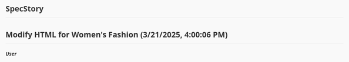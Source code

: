 ## SpecStory

## Modify HTML for Women's Fashion (3/21/2025, 4:00:06 PM)

_**User**_

<!DOCTYPE html>
<html lang="en">
<head>
    <meta charset="UTF-8">
    <meta name="viewport" content="width=device-width, initial-scale=1.0">
    <title>Urban Runner Sneakers - Trendy Footwear</title>
    <style>
        * {
            box-sizing: border-box;
        }
        body {
            font-family: 'Segoe UI', Tahoma, Geneva, Verdana, sans-serif;
            line-height: 1.6;
            color: #333;
            max-width: 1200px;
            margin: 0 auto;
            padding: 20px;
            background-color: #f9f9f9;
        }
        
        h1, h2, h3, h4, h5 {
            color: #333;
            margin-top: 1.5em;
            margin-bottom: 0.8em;
        }
        
        h1 {
            font-size: 2em;
            margin-top: 0;
            margin-bottom: 0.5em;
        }
        
        h2 {
            font-size: 1.5em;
            border-bottom: 1px solid #eee;
            padding-bottom: 0.3em;
        }

        p {
            margin-bottom: 1em;
        }

        .container {
            background-color: white;
            padding: 30px;
            border-radius: 8px;
            box-shadow: 0 2px 10px rgba(0,0,0,0.1);
            margin-bottom: 30px;
        }
        
        .breadcrumbs {
            margin-bottom: 20px;
            color: #666;
            font-size: 0.9em;
        }
        
        .breadcrumbs a {
            color: #4CAF50;
            text-decoration: none;
        }
        
        .breadcrumbs a:hover {
            text-decoration: underline;
        }
        
        .product-details {
            display: flex;
            flex-wrap: wrap;
            gap: 30px;
            margin-bottom: 40px;
        }
        
        .product-gallery {
            flex: 1;
            min-width: 300px;
        }
        
        .main-image {
            width: 100%;
            height: 400px;
            background-color: #f5f5f5;
            border-radius: 8px;
            overflow: hidden;
            margin-bottom: 15px;
            position: relative;
        }
        
        .main-image img {
            width: 100%;
            height: 100%;
            object-fit: cover;
            transition: transform 0.3s ease;
        }
        
        .main-image:hover img {
            transform: scale(1.05);
        }
        
        .thumbnails {
            display: flex;
            gap: 10px;
        }
        
        .thumbnail {
            width: 80px;
            height: 80px;
            background-color: #f5f5f5;
            border-radius: 4px;
            overflow: hidden;
            cursor: pointer;
            border: 2px solid transparent;
            transition: all 0.3s ease;
        }
        
        .thumbnail:hover {
            border-color: #4CAF50;
            transform: translateY(-2px);
        }
        
        .thumbnail.active {
            border-color: #4CAF50;
            transform: translateY(-2px);
            box-shadow: 0 4px 8px rgba(0,0,0,0.1);
        }
        
        .thumbnail img {
            width: 100%;
            height: 100%;
            object-fit: cover;
        }
        
        .product-info {
            flex: 1;
            min-width: 300px;
        }
        
        .product-title {
            margin-top: 0;
            font-size: 1.8em;
            margin-bottom: 10px;
        }
        
        .product-rating {
            display: flex;
            align-items: center;
            margin-bottom: 15px;
        }
        
        .stars {
            color: #ffc107;
            font-size: 1.2em;
            margin-right: 10px;
        }
        
        .review-count {
            color: #4CAF50;
            font-size: 0.9em;
            cursor: pointer;
        }
        
        .review-count:hover {
            text-decoration: underline;
        }
        
        .product-price {
            font-size: 1.8em;
            font-weight: bold;
            color: #4CAF50;
            margin-bottom: 20px;
        }
        
        .original-price {
            text-decoration: line-through;
            color: #999;
            font-size: 0.7em;
            margin-left: 10px;
        }
        
        .product-description {
            margin-bottom: 20px;
            line-height: 1.7;
        }
        
        .product-features {
            margin-bottom: 25px;
        }
        
        .product-features ul {
            list-style-type: none;
            padding-left: 0;
        }
        
        .product-features li {
            padding-left: 25px;
            position: relative;
            margin-bottom: 10px;
        }
        
        .product-features li:before {
            content: '✓';
            position: absolute;
            left: 0;
            color: #4CAF50;
            font-weight: bold;
        }
        
        .product-options {
            margin-bottom: 25px;
        }
        
        .option-label {
            font-weight: bold;
            margin-bottom: 8px;
            display: block;
        }
        
        .size-options, .color-options {
            display: flex;
            flex-wrap: wrap;
            gap: 10px;
            margin-bottom: 20px;
        }
        
        .size-option {
            display: inline-block;
            padding: 8px 16px;
            border: 1px solid #ddd;
            border-radius: 4px;
            cursor: pointer;
            transition: all 0.3s ease;
            position: relative;
            overflow: hidden;
        }
        
        .size-option:hover {
            transform: translateY(-2px);
            box-shadow: 0 2px 5px rgba(0,0,0,0.1);
        }
        
        .size-option.active {
            background-color: #4CAF50;
            color: white;
            border-color: #4CAF50;
            transform: translateY(-2px);
        }
        
        .color-option {
            width: 30px;
            height: 30px;
            border-radius: 50%;
            cursor: pointer;
            transition: all 0.3s ease;
            position: relative;
            border: 2px solid transparent;
        }
        
        .color-option:hover {
            transform: scale(1.1);
            box-shadow: 0 2px 5px rgba(0,0,0,0.2);
        }
        
        .color-option.active {
            box-shadow: 0 0 0 2px white, 0 0 0 4px #4CAF50;
            transform: scale(1.1);
        }
        
        .quantity-selector {
            display: flex;
            align-items: center;
            margin-bottom: 25px;
        }
        
        .quantity-btn {
            width: 30px;
            height: 30px;
            background-color: #f1f3f4;
            border: none;
            border-radius: 4px;
            font-size: 1.2em;
            display: flex;
            align-items: center;
            justify-content: center;
            cursor: pointer;
            transition: all 0.3s ease;
        }
        
        .quantity-btn:hover {
            background-color: #4CAF50;
            color: white;
            transform: translateY(-2px);
        }
        
        .quantity-input {
            width: 50px;
            height: 30px;
            border: 1px solid #ddd;
            border-radius: 4px;
            margin: 0 10px;
            text-align: center;
            transition: all 0.3s ease;
        }
        
        .quantity-input:focus {
            border-color: #4CAF50;
            outline: none;
            box-shadow: 0 0 0 2px rgba(76,175,80,0.2);
        }
        
        .btn {
            display: inline-block;
            background-color: #4CAF50;
            color: white;
            padding: 12px 25px;
            border-radius: 4px;
            text-decoration: none;
            transition: all 0.3s ease;
            border: none;
            cursor: pointer;
            font-size: 1em;
            font-weight: bold;
            position: relative;
            overflow: hidden;
        }
        
        .btn:hover {
            background-color: #45a049;
            transform: translateY(-2px);
            box-shadow: 0 4px 8px rgba(0,0,0,0.1);
        }
        
        .btn:active {
            transform: translateY(0);
        }
        
        .btn::after {
            content: '';
            position: absolute;
            top: 50%;
            left: 50%;
            width: 0;
            height: 0;
            background: rgba(255,255,255,0.2);
            border-radius: 50%;
            transform: translate(-50%, -50%);
            transition: width 0.6s ease, height 0.6s ease;
        }
        
        .btn:active::after {
            width: 300px;
            height: 300px;
        }
        
        .btn-secondary {
            background-color: #f1f3f4;
            color: #333;
        }
        
        .btn-secondary:hover {
            background-color: #ddd;
        }
        
        .btn-full {
            width: 100%;
            text-align: center;
        }
        
        .action-buttons {
            display: flex;
            gap: 15px;
            margin-bottom: 25px;
        }
        
        .wishlist-btn {
            display: flex;
            align-items: center;
            gap: 8px;
            font-size: 0.9em;
            cursor: pointer;
            color: #666;
            transition: all 0.3s ease;
            padding: 8px 16px;
            border-radius: 20px;
            background: #f1f3f4;
        }
        
        .wishlist-btn:hover {
            color: #e74c3c;
            background: #fde8e8;
            transform: translateY(-2px);
        }
        
        .wishlist-btn.active {
            color: #e74c3c;
            background: #fde8e8;
        }
        
        .wishlist-btn.active::before {
            content: '♥';
            animation: heartBeat 0.3s ease;
        }
        
        @keyframes heartBeat {
            0% { transform: scale(1); }
            50% { transform: scale(1.2); }
            100% { transform: scale(1); }
        }
        
        .product-meta {
            font-size: 0.9em;
            color: #666;
            margin-bottom: 25px;
        }
        
        .product-meta div {
            margin-bottom: 5px;
        }
        
        .product-meta span {
            font-weight: bold;
        }
        
        .product-share {
            display: flex;
            gap: 15px;
            margin-top: 30px;
        }
        
        .share-icon {
            width: 35px;
            height: 35px;
            background-color: #f1f3f4;
            border-radius: 50%;
            display: flex;
            align-items: center;
            justify-content: center;
            transition: background-color 0.3s;
            cursor: pointer;
        }
        
        .share-icon:hover {
            background-color: #4CAF50;
            color: white;
        }
        
        .product-tabs {
            margin-top: 50px;
        }
        
        .tabs-header {
            display: flex;
            border-bottom: 1px solid #ddd;
            margin-bottom: 20px;
        }
        
        .tab-button {
            padding: 15px 25px;
            cursor: pointer;
            border-bottom: 2px solid transparent;
            transition: all 0.3s;
        }
        
        .tab-button:hover {
            color: #4CAF50;
        }
        
        .tab-button.active {
            color: #4CAF50;
            border-bottom-color: #4CAF50;
        }
        
        .tab-content {
            padding: 10px;
            opacity: 0;
            transform: translateY(20px);
            transition: opacity 0.3s ease, transform 0.3s ease;
            display: none;
        }
        
        .tab-content.active {
            display: block;
            opacity: 1;
            transform: translateY(0);
        }
        
        .specifications-table {
            width: 100%;
            border-collapse: collapse;
            margin-bottom: 20px;
        }
        
        .specifications-table tr:nth-child(even) {
            background-color: #f9f9f9;
        }
        
        .specifications-table td {
            padding: 12px 15px;
            border-bottom: 1px solid #ddd;
        }
        
        .specifications-table td:first-child {
            font-weight: bold;
            width: 30%;
        }
        
        .review {
            margin-bottom: 30px;
            padding-bottom: 30px;
            border-bottom: 1px solid #eee;
        }
        
        .review:last-child {
            border-bottom: none;
        }
        
        .review-header {
            display: flex;
            justify-content: space-between;
            margin-bottom: 10px;
        }
        
        .reviewer-name {
            font-weight: bold;
        }
        
        .review-date {
            color: #666;
            font-size: 0.9em;
        }
        
        .related-products {
            margin-top: 50px;
        }
        
        .related-header {
            margin-bottom: 30px;
            text-align: center;
        }
        
        .related-product-grid {
            display: grid;
            grid-template-columns: repeat(auto-fill, minmax(220px, 1fr));
            gap: 25px;
        }
        
        .related-product-card {
            background-color: white;
            border-radius: 8px;
            box-shadow: 0 3px 10px rgba(0,0,0,0.1);
            overflow: hidden;
            transition: transform 0.3s;
        }
        
        .related-product-card:hover {
            transform: translateY(-5px);
        }
        
        .related-product-image {
            width: 100%;
            height: 180px;
            background-color: #f5f5f5;
            display: flex;
            align-items: center;
            justify-content: center;
            overflow: hidden;
        }
        
        .related-product-image img {
            width: 100%;
            height: 100%;
            object-fit: cover;
        }
        
        .related-product-content {
            padding: 15px;
        }
        
        .related-product-content h3 {
            margin-top: 0;
            font-size: 1.1em;
            margin-bottom: 8px;
        }
        
        .related-product-content .price {
            font-weight: bold;
            color: #4CAF50;
            margin-bottom: 15px;
        }
    </style>
</head>
<body>
    <div class="container">
       
        <div class="product-details">
            <div class="product-gallery">
                <div class="main-image">
                    <img src="https://via.placeholder.com/80x80?text=Image+1" alt="Urban Runner Sneakers - View 1" alt="Urban Runner Sneakers">
                </div>
                <div class="thumbnails">
                    <div class="thumbnail active">
                        <img src="https://via.placeholder.com/80x80?text=Image+1" alt="Urban Runner Sneakers - View 1">
                    </div>
                    <div class="thumbnail">
                        <img src="https://via.placeholder.com/80x80?text=Image+2" alt="Urban Runner Sneakers - View 2">
                    </div>
                    <div class="thumbnail">
                        <img src="https://via.placeholder.com/80x80?text=Image+3" alt="Urban Runner Sneakers - View 3">
                    </div>
                    <div class="thumbnail">
                        <img src="https://via.placeholder.com/80x80?text=Image+4" alt="Urban Runner Sneakers - View 4">
                    </div>
                </div>
            </div>
            
            <div class="product-info">
                <h1 class="product-title">Urban Runner Sneakers</h1>
                
                <div class="product-rating">
                    <div class="stars">★★★★☆</div>
                    <div class="review-count">36 Reviews</div>
                </div>
                
                <div class="product-price">
                    $89.99 <span class="original-price">$129.99</span>
                </div>
                
                <div class="product-description">
                    <p>The Urban Runner sneakers are designed for the modern city explorer. With lightweight mesh construction and responsive cushioning, these sneakers provide all-day comfort while navigating urban landscapes. The sleek design makes them versatile enough for casual outings or light athletic activities.</p>
                </div>
                
                <div class="product-features">
                    <ul>
                        <li>Breathable mesh upper for enhanced ventilation</li>
                        <li>EVA midsole with responsive cushioning</li>
                        <li>Durable rubber outsole with multidirectional traction</li>
                        <li>Padded collar and tongue for added comfort</li>
                        <li>Reflective details for visibility in low light</li>
                    </ul>
                </div>
                
                <div class="product-options">
                    <div class="option-label">Size</div>
                    <div class="size-options">
                        <div class="size-option">7</div>
                        <div class="size-option">7.5</div>
                        <div class="size-option active">8</div>
                        <div class="size-option">8.5</div>
                        <div class="size-option">9</div>
                        <div class="size-option">9.5</div>
                        <div class="size-option">10</div>
                        <div class="size-option">10.5</div>
                        <div class="size-option">11</div>
                    </div>
                    
                    <div class="option-label">Color</div>
                    <div class="color-options">
                        <div class="color-option active" style="background-color: #3498db;"></div>
                        <div class="color-option" style="background-color: #2ecc71;"></div>
                        <div class="color-option" style="background-color: #e74c3c;"></div>
                        <div class="color-option" style="background-color: #f1c40f;"></div>
                        <div class="color-option" style="background-color: #34495e;"></div>
                    </div>
                </div>
                
                <div class="quantity-selector">
                    <div class="option-label">Quantity</div>
                    <button class="quantity-btn">-</button>
                    <input type="text" class="quantity-input" value="1">
                    <button class="quantity-btn">+</button>
                </div>
                
                <div class="action-buttons">
                    <button class="btn btn-full" onclick="showToast('Added to Cart!')">Add to Cart</button>
                    <button class="btn btn-secondary" onclick="showToast('Proceeding to Checkout!')">Buy Now</button>
                </div>
                
                <div class="wishlist-btn" onclick="toggleWishlist(this)">
                    ♡ Add to Wishlist
                </div>
                
                <div class="product-meta">
                    <div><span>SKU:</span> URN-BLU-22789</div>
                    <div><span>Category:</span> Sneakers</div>
                    <div><span>Tags:</span> Running, Casual, Lightweight</div>
                </div>
                
                <div class="product-share">
                    <div class="share-icon">f</div>
                    <div class="share-icon">t</div>
                    <div class="share-icon">in</div>
                    <div class="share-icon">P</div>
                </div>
            </div>
        </div>
        
        <div class="product-tabs">
            <div class="tabs-header">
                <div class="tab-button active">Description</div>
                <div class="tab-button">Specifications</div>
                <div class="tab-button">Reviews (36)</div>
            </div>
            
            <div class="tab-content active">
                <h2>Product Description</h2>
                <p>Urban Runner sneakers combine style, comfort, and functionality for the modern urban explorer. Engineered with a breathable mesh upper and responsive cushioning, these sneakers are perfect for all-day wear in city environments.</p>
                
                <p>The lightweight construction reduces fatigue during extended wear, while the durable rubber outsole provides reliable traction on various surfaces. Strategic padding around the collar and tongue enhances comfort, and reflective details improve visibility in low-light conditions.</p>
                
                <p>Whether you're commuting, exploring the city, or engaging in light athletic activities, the Urban Runner sneakers deliver the perfect balance of style and performance. The versatile design pairs easily with casual or athletic attire, making these sneakers an essential addition to your footwear collection.</p>
                
                <p>Available in multiple colorways and sizes, Urban Runner sneakers are designed to suit your personal style while providing the comfort and support you need for your urban adventures.</p>
            </div>
            
            <div class="tab-content">
                <h2>Product Specifications</h2>
                <table class="specifications-table">
                    <tr>
                        <td>Upper Material</td>
                        <td>Premium leather with mesh panels</td>
                    </tr>
                    <tr>
                        <td>Lining</td>
                        <td>Breathable mesh with moisture-wicking technology</td>
                    </tr>
                    <tr>
                        <td>Outsole</td>
                        <td>Durable rubber with anti-slip pattern</td>
                    </tr>
                    <tr>
                        <td>Closure</td>
                        <td>Traditional lace-up with padded tongue</td>
                    </tr>
                    <tr>
                        <td>Weight</td>
                        <td>8.5 oz (240g) per shoe (size 9)</td>
                    </tr>
                    <tr>
                        <td>Drop</td>
                        <td>10mm heel-to-toe offset</td>
                    </tr>
                    <tr>
                        <td>Features</td>
                        <td>Breathable mesh, Anti-slip sole, Padded collar</td>
                    </tr>
                    <tr>
                        <td>Care Instructions</td>
                        <td>Wipe clean with damp cloth, air dry naturally</td>
                    </tr>
                </table>
            </div>
            
            <div class="tab-content">
                <h2>Customer Reviews</h2>
                
                <div class="review">
                    <div class="review-header">
                        <div class="reviewer-name">John D.</div>
                        <div class="review-date">October 1, 2023</div>
                    </div>
                    <div class="stars">★★★★★</div>
                    <p>Perfect fit and incredibly comfortable! The cushioning is just right, and the breathable mesh keeps my feet cool even during long walks. The design is modern and versatile - I can wear these with both casual and semi-formal outfits.</p>
                </div>
                
                <div class="review">
                    <div class="review-header">
                        <div class="reviewer-name">Emma S.</div>
                        <div class="review-date">September 28, 2023</div>
                    </div>
                    <div class="stars">★★★★★</div>
                    <p>These sneakers exceeded my expectations! The quality is outstanding, and they're so lightweight. I've been wearing them daily for a month now, and they still look brand new. The anti-slip sole is a great feature for rainy days.</p>
                </div>
                
                <div class="review">
                    <div class="review-header">
                        <div class="reviewer-name">Mike R.</div>
                        <div class="review-date">September 25, 2023</div>
                    </div>
                    <div class="stars">★★★★☆</div>
                    <p>Great sneakers overall! The comfort level is excellent, and they're very stylish. The only minor issue is that they run slightly narrow, so I'd recommend going up half a size if you have wider feet. Otherwise, perfect!</p>
                </div>
                
                <div class="review">
                    <div class="review-header">
                        <div class="reviewer-name">Sarah L.</div>
                        <div class="review-date">September 20, 2023</div>
                    </div>
                    <div class="stars">★★★★★</div>
                    <p>I'm in love with these sneakers! The design is modern and clean, and they're incredibly comfortable for all-day wear. The breathable mesh is perfect for summer, and the padding around the ankle provides excellent support.</p>
                </div>
                
                <div class="review">
                    <div class="review-header">
                        <div class="reviewer-name">David K.</div>
                        <div class="review-date">September 15, 2023</div>
                    </div>
                    <div class="stars">★★★★★</div>
                    <p>Best sneakers I've bought in years! The quality is exceptional, and they're so comfortable that I forget I'm wearing them. The anti-slip sole gives me confidence on wet surfaces, and the design is versatile enough for any occasion.</p>
                </div>
            </div>
            
            
        </div>
        
        <div class="related-products">
            <div class="related-header">
                <h2>You May Also Like</h2>
            </div>
            
            <div class="related-product-grid">
                <div class="related-product-card">
                    <div class="related-product-image">
                        <img src="https://via.placeholder.com/220x180?text=Street+Style" alt="Street Style Sneakers">
                    </div>
                    <div class="related-product-content">
                        <h3>Street Style</h3>
                        <div class="price">$75.00</div>
                        <a href="product_details.html" class="btn" style="width: 100%;">View Details</a>
                    </div>
                </div>
                
                <div class="related-product-card">
                    <div class="related-product-image">
                        <img src="https://via.placeholder.com/220x180?text=Performance+Pro" alt="Performance Pro Sneakers">
                    </div>
                    <div class="related-product-content">
                        <h3>Performance Pro</h3>
                        <div class="price">$129.99</div>
                        <a href="product_details.html" class="btn" style="width: 100%;">View Details</a>
                    </div>
                </div>
                
                <div class="related-product-card">
                    <div class="related-product-image">
                        <img src="https://via.placeholder.com/220x180?text=Retro+Vibe" alt="Retro Vibe Sneakers">
                    </div>
                    <div class="related-product-content">
                        <h3>Retro Vibe</h3>
                        <div class="price">$95.00</div>
                        <a href="product_details.html" class="btn" style="width: 100%;">View Details</a>
                    </div>
                </div>
                
                <div class="related-product-card">
                    <div class="related-product-image">
                        <img src="https://via.placeholder.com/220x180?text=Air+Glide" alt="Air Glide Sneakers">
                    </div>
                    <div class="related-product-content">
                        <h3>Air Glide</h3>
                        <div class="price">$110.00</div>
                        <a href="product_details.html" class="btn" style="width: 100%;">View Details</a>
                    </div>
                </div>
            </div>
        </div>
    </div>
    

    <script>
        function showToast(message) {
            const toast = document.createElement('div');
            toast.style.cssText = `
                position: fixed;
                bottom: 20px;
                left: 50%;
                transform: translateX(-50%);
                background: #4CAF50;
                color: white;
                padding: 12px 24px;
                border-radius: 4px;
                box-shadow: 0 2px 5px rgba(0,0,0,0.2);
                z-index: 1000;
                animation: slideUp 0.3s ease, fadeOut 0.3s ease 2s forwards;
            `;
            toast.textContent = message;
            document.body.appendChild(toast);
            setTimeout(() => toast.remove(), 2300);
        }

        function toggleWishlist(btn) {
            btn.classList.toggle('active');
            const isActive = btn.classList.contains('active');
            btn.innerHTML = isActive ? '♥ Added to Wishlist' : '♡ Add to Wishlist';
            showToast(isActive ? 'Added to Wishlist!' : 'Removed from Wishlist!');
        }

        function switchTab(index) {
            const tabButtons = document.querySelectorAll('.tab-button');
            const tabContents = document.querySelectorAll('.tab-content');
            
            tabButtons.forEach(btn => btn.classList.remove('active'));
            tabContents.forEach(content => content.classList.remove('active'));
            
            tabButtons[index].classList.add('active');
            tabContents[index].classList.add('active');
        }

        document.addEventListener('DOMContentLoaded', function() {
            const tabButtons = document.querySelectorAll('.tab-button');
            tabButtons.forEach((button, index) => {
                button.addEventListener('click', () => switchTab(index));
            });
        });

        const slideUp = {
            from: { transform: 'translate(-50%, 100%)', opacity: 0 },
            to: { transform: 'translate(-50%, 0)', opacity: 1 }
        };

        const fadeOut = {
            from: { opacity: 1 },
            to: { opacity: 0 }
        };

        document.addEventListener('DOMContentLoaded', function() {
            const mainImage = document.querySelector('.main-image img');
            const thumbnails = document.querySelectorAll('.thumbnail');
            
            thumbnails.forEach(thumb => {
                thumb.addEventListener('click', () => {
                    const newSrc = thumb.querySelector('img').src;
                    mainImage.style.opacity = '0';
                    
                    setTimeout(() => {
                        mainImage.src = newSrc;
                        mainImage.style.opacity = '1';
                    }, 300);
                    
                    thumbnails.forEach(t => t.classList.remove('active'));
                    thumb.classList.add('active');
                });
            });
        });

        document.addEventListener('DOMContentLoaded', function() {
            const colorOptions = document.querySelectorAll('.color-option');
            
            colorOptions.forEach(option => {
                option.addEventListener('click', () => {
                    colorOptions.forEach(opt => opt.classList.remove('active'));
                    option.classList.add('active');
                });
            });
        });

        document.addEventListener('DOMContentLoaded', function() {
            const sizeOptions = document.querySelectorAll('.size-option');
            
            sizeOptions.forEach(option => {
                option.addEventListener('click', () => {
                    sizeOptions.forEach(opt => opt.classList.remove('active'));
                    option.classList.add('active');
                });
            });
        });

        document.addEventListener('DOMContentLoaded', function() {
            const quantityInput = document.querySelector('.quantity-input');
            const minusBtn = document.querySelector('.quantity-btn:first-child');
            const plusBtn = document.querySelector('.quantity-btn:last-child');
            
            minusBtn.addEventListener('click', () => {
                let value = parseInt(quantityInput.value);
                if (value > 1) {
                    quantityInput.value = value - 1;
                }
            });
            
            plusBtn.addEventListener('click', () => {
                let value = parseInt(quantityInput.value);
                quantityInput.value = value + 1;
            });
            
            quantityInput.addEventListener('change', () => {
                let value = parseInt(quantityInput.value);
                if (isNaN(value) || value < 1) {
                    quantityInput.value = 1;
                }
            });
        });
    </script>
</body>
</html> 帮我改成适合女装的代码

---

_**Assistant**_

我将帮您将代码改成适合女装的产品展示页面。

---

_****_

Cancelled

---

_**User**_

我要改成xs,s,m,l size

---

_**Assistant**_

我将帮您将产品页面改成女装，并修改尺码为XS、S、M、L。以下是改好的代码：

---

_****_

Cancelled

---

_****_



---



---

